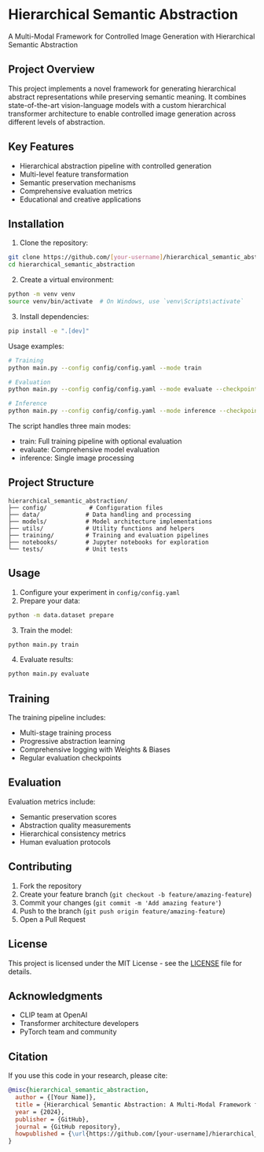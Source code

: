 # Hierarchical Semantic Abstraction

A Multi-Modal Framework for Controlled Image Generation with Hierarchical Semantic Abstraction

## Project Overview

This project implements a novel framework for generating hierarchical abstract representations while preserving semantic meaning. It combines state-of-the-art vision-language models with a custom hierarchical transformer architecture to enable controlled image generation across different levels of abstraction.

## Key Features

- Hierarchical abstraction pipeline with controlled generation
- Multi-level feature transformation
- Semantic preservation mechanisms
- Comprehensive evaluation metrics
- Educational and creative applications

## Installation

1. Clone the repository:
```bash
git clone https://github.com/[your-username]/hierarchical_semantic_abstraction.git
cd hierarchical_semantic_abstraction
```

2. Create a virtual environment:
```bash
python -m venv venv
source venv/bin/activate  # On Windows, use `venv\Scripts\activate`
```

3. Install dependencies:
```bash
pip install -e ".[dev]"
```

Usage examples:
```bash
# Training
python main.py --config config/config.yaml --mode train

# Evaluation
python main.py --config config/config.yaml --mode evaluate --checkpoint path/to/checkpoint.ckpt

# Inference
python main.py --config config/config.yaml --mode inference --checkpoint path/to/checkpoint.ckpt --image_path path/to/image.jpg
```

The script handles three main modes:

- train: Full training pipeline with optional evaluation
- evaluate: Comprehensive model evaluation
- inference: Single image processing

## Project Structure

```
hierarchical_semantic_abstraction/
├── config/            # Configuration files
├── data/             # Data handling and processing
├── models/           # Model architecture implementations
├── utils/            # Utility functions and helpers
├── training/         # Training and evaluation pipelines
├── notebooks/        # Jupyter notebooks for exploration
└── tests/            # Unit tests
```

## Usage

1. Configure your experiment in `config/config.yaml`
2. Prepare your data:
```bash
python -m data.dataset prepare
```

3. Train the model:
```bash
python main.py train
```

4. Evaluate results:
```bash
python main.py evaluate
```

## Training

The training pipeline includes:
- Multi-stage training process
- Progressive abstraction learning
- Comprehensive logging with Weights & Biases
- Regular evaluation checkpoints

## Evaluation

Evaluation metrics include:
- Semantic preservation scores
- Abstraction quality measurements
- Hierarchical consistency metrics
- Human evaluation protocols

## Contributing

1. Fork the repository
2. Create your feature branch (`git checkout -b feature/amazing-feature`)
3. Commit your changes (`git commit -m 'Add amazing feature'`)
4. Push to the branch (`git push origin feature/amazing-feature`)
5. Open a Pull Request

## License

This project is licensed under the MIT License - see the [LICENSE](LICENSE) file for details.

## Acknowledgments

- CLIP team at OpenAI
- Transformer architecture developers
- PyTorch team and community

## Citation

If you use this code in your research, please cite:

```bibtex
@misc{hierarchical_semantic_abstraction,
  author = {[Your Name]},
  title = {Hierarchical Semantic Abstraction: A Multi-Modal Framework for Controlled Image Generation},
  year = {2024},
  publisher = {GitHub},
  journal = {GitHub repository},
  howpublished = {\url{https://github.com/[your-username]/hierarchical_semantic_abstraction}}
}
```